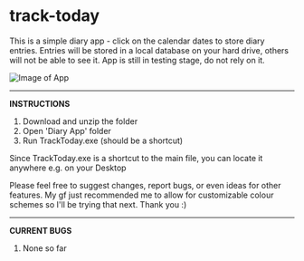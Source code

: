# track-today
This is a simple diary app - click on the calendar dates to store diary entries. Entries will be stored in a local database on your hard drive, others will not be able to see it. App is still in testing stage, do not rely on it.

![Image of App](https://github.com/sambit727/track-today/Preview.png)

-------------------------------------------------------------------------------------------------------------------------------------------------------

**INSTRUCTIONS**
1. Download and unzip the folder
2. Open 'Diary App' folder
3. Run TrackToday.exe (should be a shortcut)

Since TrackToday.exe is a shortcut to the main file, you can locate it anywhere e.g. on your Desktop

Please feel free to suggest changes, report bugs, or even ideas for other features. My gf just recommended me to allow for customizable colour schemes so I'll be trying that next. Thank you :)

-------------------------------------------------------------------------------------------------------------------------------------------------------

**CURRENT BUGS**
1. None so far


